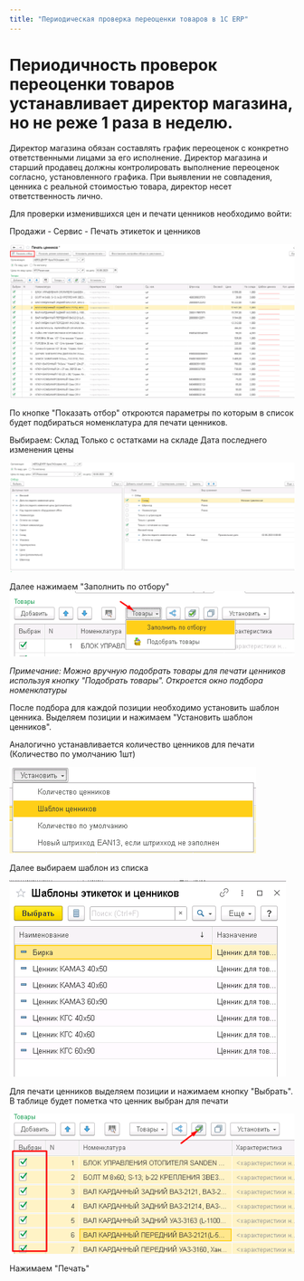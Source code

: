```yaml
---
title: "Периодическая проверка переоценки товаров в 1C ERP"
---
```


# Периодичность проверок переоценки товаров устанавливает директор магазина, но не реже 1 раза в неделю.

Директор магазина обязан составлять график переоценок с конкретно ответственными лицами за его исполнение. Директор магазина и старший продавец должны контролировать выполнение переоценок согласно, установленного графика. При выявлении не совпадения, ценника с реальной стоимостью товара, директор несет ответственность лично.

Для проверки изменившихся цен и печати ценников необходимо войти:

Продажи - Сервис - Печать этикеток и ценников

![](ERP/_attach/Pasted%20image%2020230510094338.png)

По кнопке "Показать отбор" откроются параметры по которым в список будет подбираться номенклатура для печати ценников.

Выбираем:
	Склад
	Только с остатками на складе
	Дата последнего изменения цены

![](ERP/_attach/Pasted%20image%2020230510094608.png)

Далее нажимаем "Заполнить по отбору"
![](ERP/_attach/Pasted%20image%2020230510094747.png)

_Примечание: Можно вручную подобрать товары для печати ценников используя кнопку "Подобрать товары". Откроется окно подбора номенклатуры_

После подбора для каждой позиции необходимо установить шаблон ценника. Выделяем позиции и нажимаем "Установить шаблон ценников".

Аналогично устанавливается количество ценников для печати (Количество по умолчанию 1шт)

![](ERP/_attach/Pasted%20image%2020230510095126.png)

Далее выбираем шаблон из списка

![](ERP/_attach/Pasted%20image%2020230510095202.png)

Для печати ценников выделяем позиции и нажимаем кнопку "Выбрать". В таблице будет пометка что ценник выбран для печати

![](ERP/_attach/Pasted%20image%2020230510095532.png)

Нажимаем "Печать"